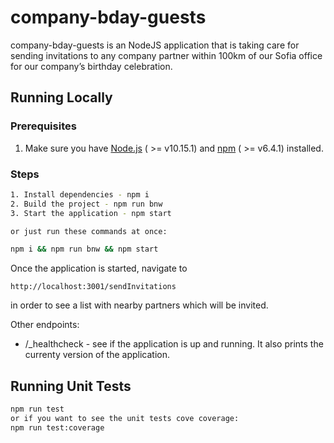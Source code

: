 # company-bday-guests

company-bday-guests is an NodeJS application that is taking care for sending invitations to any company partner within 100km of our Sofia office for our company’s birthday celebration. 

## Running Locally

### Prerequisites

1. Make sure you have [Node.js](http://nodejs.org/) ( >= v10.15.1) and [npm](https://www.npmjs.com/) ( >= v6.4.1) installed.

### Steps

```sh
1. Install dependencies - npm i
2. Build the project - npm run bnw
3. Start the application - npm start

or just run these commands at once:

npm i && npm run bnw && npm start
```

Once the application is started, navigate to 
```
http://localhost:3001/sendInvitations
```
in order to see a list with nearby partners which will be invited.

Other endpoints:

* /_healthcheck - see if the application is up and running. It also prints the currenty version of the application.

## Running Unit Tests

```sh
npm run test 
or if you want to see the unit tests cove coverage:
npm run test:coverage
```

